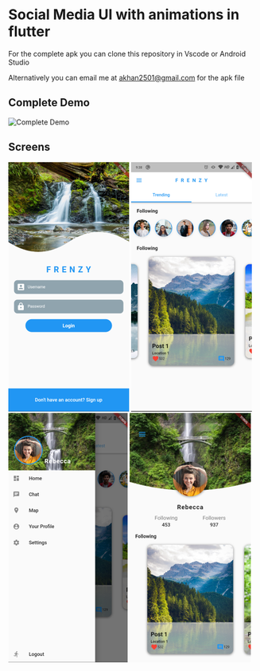 # Social Media UI with animations in flutter

For the complete apk you can clone this repository in Vscode or Android Studio 

Alternatively you can email me at akhan2501@gmail.com for the apk file

## Complete Demo

![Complete Demo](assets/demo/demo.gif)

## Screens

![screen1](assets/demo/screen1.png) ![screen2](assets/demo/screen2.png) 
![screen3](assets/demo/screen3.png) ![screen3](assets/demo/screen4.png)

